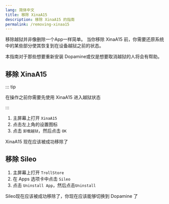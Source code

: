 ```yaml
---
lang: 简体中文
title: 移除 XinaA15
description: 移除 XinaA15 的指南
permalink: /removing-xinaa15
---
```


移除越狱并非像删除一个App一样简单。 当你移除 XinaA15 前，你需要还原系统中的某些部分使其恢复到在设备越狱之前的状态。

本指南对于那些想要重新安装 <router-link to="/installing-dopamine">Dopamine</router-link>或仅是想要取消越狱的人将会有帮助。

## 移除 XinaA15

::: tip


在操作之前你需要先使用 XinaA15 进入越狱状态

:::


1. 主屏幕上打开 `XinaA15`
1. 点击左上角的设置图标
1. 点击 `卸载越狱`，然后点击 `OK`

XinaA15 现在应该被成功移除了

## 移除 Sileo

1. 主屏幕上打开 `TrollStore`
1. 在 Apps 选项卡中点击 `Sileo`
1. 点击 `Uninstall App`，然后点击`Uninstall`

Sileo现在应该被成功移除了，你现在应该能够切换到 <router-link to="/installing-dopamine">Dopamine</router-link> 了
